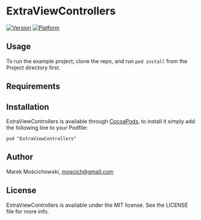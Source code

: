 # ExtraViewControllers

[![Version](http://cocoapod-badges.herokuapp.com/v/ExtraViewControllers/badge.png)](http://cocoadocs.org/docsets/ExtraViewControllers)
[![Platform](http://cocoapod-badges.herokuapp.com/p/ExtraViewControllers/badge.png)](http://cocoadocs.org/docsets/ExtraViewControllers)

## Usage

To run the example project; clone the repo, and run `pod install` from the Project directory first.

## Requirements

## Installation

ExtraViewControllers is available through [CocoaPods](http://cocoapods.org), to install
it simply add the following line to your Podfile:

    pod "ExtraViewControllers"

## Author

Marek Mościchowski, moscich@gmail.com

## License

ExtraViewControllers is available under the MIT license. See the LICENSE file for more info.


